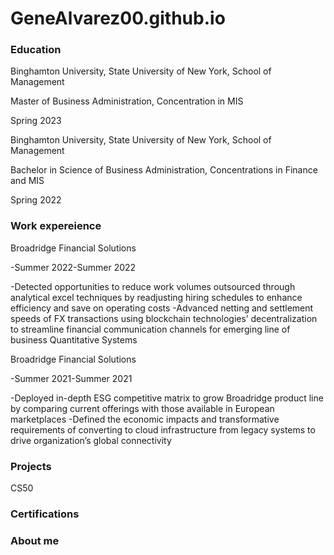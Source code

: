 # GeneAlvarez00.github.io

### Education 

Binghamton University, State University of New York, School of Management

Master of Business Administration, Concentration in MIS

Spring 2023

Binghamton University, State University of New York, School of Management

Bachelor in Science of Business Administration, Concentrations in Finance and MIS

Spring 2022


### Work expereience 
Broadridge Financial Solutions 

-Summer 2022-Summer 2022

-Detected opportunities to reduce work volumes outsourced through analytical excel techniques by readjusting hiring schedules to enhance efficiency and save on operating costs
-Advanced netting and settlement speeds of FX transactions using blockchain technologies’ decentralization to streamline financial communication channels for emerging line of business
Quantitative Systems

Broadridge Financial Solutions 

-Summer 2021-Summer 2021

-Deployed in-depth ESG competitive matrix to grow Broadridge product line by comparing current offerings with those available in European marketplaces
-Defined the economic impacts and transformative requirements of converting to cloud infrastructure from legacy systems to drive organization’s global connectivity

### Projects
CS50


### Certifications 


### About me
